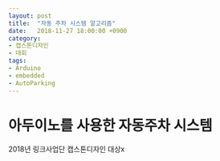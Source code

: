```yaml
---
layout: post
title:  "자동 주차 시스템 알고리즘"
date:   2018-11-27 18:00:00 +0900
category:
- 캡스톤디자인
- 대회
tags:
- Arduino
- embedded
- AutoParking
---
```

# 아두이노를 사용한 자동주차 시스템
2018년 링크사업단 캡스톤디자인 대상x
